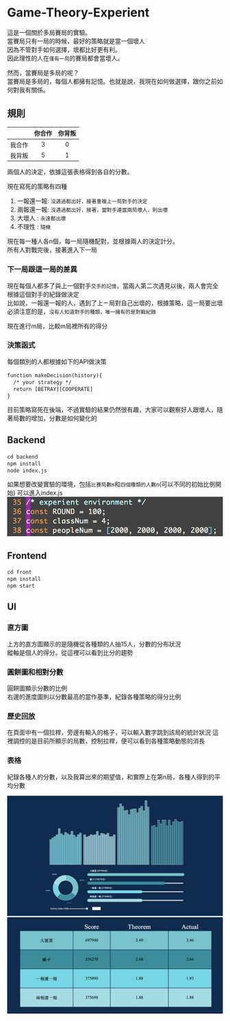 # Game-Theory-Experient
這是一個關於多局賽局的實驗。  
當賽局只有一局的時候，最好的策略就是當一個壞人  
因為不管對手如何選擇，壞都比好更有利。  
因此理性的人在``僅有一局``的賽局都會當壞人。  
  
然而，當賽局是多局的呢？  
當賽局是多局的，每個人都擁有記憶。也就是說，我現在如何做選擇，跟你之前如何對我有關係。
## 規則
|       | 你合作 | 你背叛 |
| :--:  | :--:| :--:|
| 我合作 | 3     |   0   |
| 我背叛 | 5     |   1   |

兩個人的決定，依據這張表格得到各自的分數。  

現在寫死的策略有四種
1. 一報還一報: ``沒遇過都出好，接著重複上一局對手的決定``
2. 兩報還一報: ``沒遇過都出好，接著，當對手連當兩局壞人，則出壞``
3. 大壞人 : ``永遠都出壞``
4. 不理性 : ``隨機``  
 
現在每一種人各n個，每一局隨機配對，並根據兩人的決定計分。  
所有人對戰完後，接著進入下一局  
### 下一局跟這一局的差異
現在每個人都多了與上一個對手``交手的記憶``，當兩人第二次遇見以後，兩人會完全根據這個對手的紀錄做決定  
比如說，一報還一報的人，遇到了上ㄧ局對自己出壞的，根據策略，這一局要出壞  
必須注意的是，``沒有人知道對手的種類，唯一擁有的是對戰紀錄``
    
現在進行m局，比較m局裡所有的得分

### 決策函式
每個類別的人都根據如下的API做決策
```
function makeDecision(history){
  /* your strategy */
  return [BETRAY][COOPERATE]
}
```
目前策略寫死在後端，不過實驗的結果仍然很有趣，大家可以觀察好人跟壞人，隨著局數的增加，分數是如何變化的  
## Backend
```
cd backend
npm install
node index.js
```
如果想要改變實驗的環境，包括``比賽局數m``和``四個種類的人數n``(可以不同的初始比例開始)
可以進入index.js
![](https://github.com/tall15421542/Game-Theory-Experient/blob/master/img/%E8%9E%A2%E5%B9%95%E5%BF%AB%E7%85%A7%202018-06-06%20%E4%B8%8B%E5%8D%8810.01.25.png)

## Frontend
```
cd front
npm install
npm start
```

## UI
### 直方圖
上方的直方圖顯示的是隨機從各種類的人抽15人，分數的分布狀況  
縱軸是個人的得分。從這裡可以看到比分的趨勢

### 圓餅圖和相對分數
圓餅圖顯示分數的比例  
右邊的進度圖則以分數最高的當作基準，紀錄各種策略的得分比例

### 歷史回放
在頁面中有一個拉桿，旁邊有輸入的格子，可以輸入數字跳到該局的統計狀況
這裡調控的是目前所顯示的局數，控制拉桿，便可以看到各種策略動態的消長

### 表格
紀錄各種人的分數，以及我算出來的期望值，和實際上在第n局，各種人得到的平均分數

![](https://github.com/tall15421542/Game-Theory-Experient/blob/master/img/%E8%9E%A2%E5%B9%95%E5%BF%AB%E7%85%A7%202018-06-06%20%E4%B8%8B%E5%8D%889.49.43.png)
![](https://github.com/tall15421542/Game-Theory-Experient/blob/master/img/%E8%9E%A2%E5%B9%95%E5%BF%AB%E7%85%A7%202018-06-06%20%E4%B8%8B%E5%8D%889.49.54.png)
